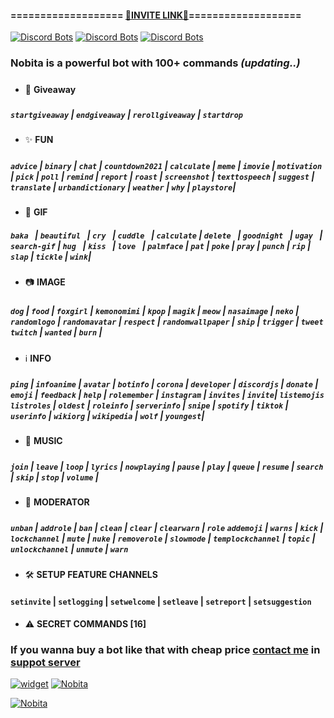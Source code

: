 
#### =================== [📌INVITE LINK📌](https://discord.com/oauth2/authorize?client_id=627531554255798282&scope=bot&permissions=8)===================
[![Discord Bots](https://top.gg/api/widget/owner/627531554255798282.svg)](https://top.gg/bot/627531554255798282)
[![Discord Bots](https://top.gg/api/widget/status/627531554255798282.svg)](https://top.gg/bot/627531554255798282)
[![Discord Bots](https://top.gg/api/widget/servers/627531554255798282.svg)](https://top.gg/bot/627531554255798282)

### Nobita is a powerful bot with 100+ commands *(updating..)*
#####
- 🎉 **Giveaway**
#####
##### `startgiveaway` | `endgiveaway` | `rerollgiveaway` | `startdrop`

- ✨ **FUN**
#####
##### `advice` | `binary` | `chat` | `countdown2021` | `calculate` | `meme` | `imovie` | `motivation` | `pick` | `poll` | `remind` | `report` | `roast` | `screenshot` | `texttospeech` | `suggest` | `translate` | `urbandictionary` | `weather` | `why` | `playstore`| 
   
- 🎐 **GIF**
##### `baka ` | `beautiful ` | `cry ` | `cuddle ` | `calculate` | `delete ` | `goodnight ` | `ugay ` | `search-gif` | `hug ` | `kiss ` | `love ` | `palmface` | `pat` | `poke` | `pray` | `punch` | `rip` | `slap` | `tickle` | `wink`| 
#####
- 📷 **IMAGE**
##### 
##### `dog` | `food` | `foxgirl` | `kemonomimi` | `kpop` | `magik` | `meow` | `nasaimage` | `neko` | `randomlogo` | `randomavatar` | `respect` | `randomwallpaper` | `ship` | `trigger` | `tweet` `twitch` | `wanted` | `burn` |
#####
- ℹ️ **INFO**
#####
##### `ping` | `infoanime` | `avatar` | `botinfo` | `corona` | `developer` | `discordjs` | `donate` | `emoji` | `feedback` | `help` | `rolemember` | `instagram` | `invites` | `invite`|  `listemojis` `listroles` | `oldest` | `roleinfo` | `serverinfo` | `snipe` | `spotify` | `tiktok` | `userinfo` | `wikiorg` | `wikipedia` | `wolf` | `youngest`| 
#####
- 🎵 **MUSIC**
#####
##### `join` | `leave` | `loop` | `lyrics` | `nowplaying` | `pause` | `play` | `queue` | `resume` | `search` | `skip` | `stop` | `volume` |

- 🔨 **MODERATOR**
#####
##### `unban` | `addrole` | `ban` | `clean` | `clear` | `clearwarn` | `role` `addemoji` | `warns`  | `kick` | `lockchannel` | `mute` | `nuke` | `removerole` | `slowmode` | `templockchannel` | `topic` | `unlockchannel` | `unmute` | `warn`
##### 
- 🛠️ **SETUP FEATURE CHANNELS**
#### `setinvite` | `setlogging` | `setwelcome` | `setleave` | `setreport` | `setsuggestion`
####
- ⚠ **SECRET COMMANDS [16]**
#### 
### If you wanna buy a bot like that with cheap price [contact me](https://discord.gg/zCmChpX) in [suppot server](https://discord.gg/zCmChpX) 
[![widget](https://discordapp.com/api/v7/guilds/608671569966923779/widget.png?style=banner3)](https://discord.gg/zCmChpX)
[![Nobita](https://i.imgur.com/Ngbg2f5.png)](https://top.gg/bot/627531554255798282)

<a 
      href="https://top.gg/bot/627531554255798282">
    <img src="https://top.gg/api/widget/627531554255798282.svg" alt="Nobita" />
</a>


